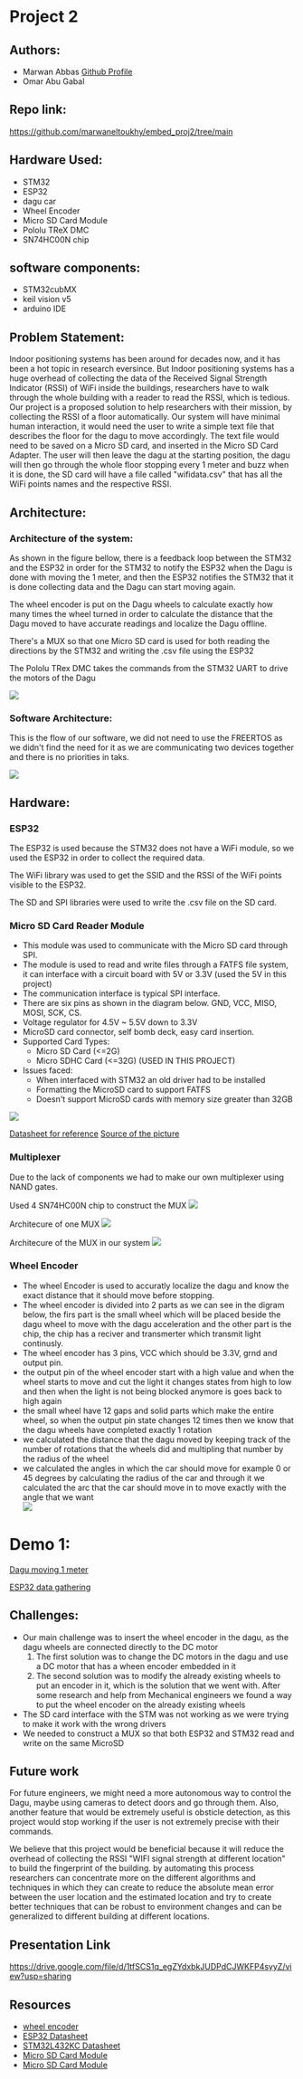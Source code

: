# Project 2

## Authors: 
- Marwan Abbas        [Github Profile](https://github.com/marwaneltoukhy)
- Omar Abu Gabal

## Repo link:
https://github.com/marwaneltoukhy/embed_proj2/tree/main

## Hardware Used:
- STM32
- ESP32
- dagu car
- Wheel Encoder
- Micro SD Card Module
- Pololu TReX DMC
- SN74HC00N chip

## software components:
- STM32cubMX
- keil vision v5
- arduino IDE 

## Problem Statement: 

Indoor positioning systems has been around for decades now, and it has been a hot topic in research eversince. But Indoor positioning systems has a huge overhead of collecting the data of the Received Signal Strength Indicator (RSSI) of WiFi inside the buildings, researchers have to walk through the whole building with a reader to read the RSSI, which is tedious. Our project is a proposed solution to help researchers with their mission, by collecting the RSSI of a floor automatically. Our system will have minimal human interaction, it would need the user to write a simple text file that describes the floor for the dagu to move accordingly. The text file would need to be saved on a Micro SD card, and inserted in the Micro SD Card Adapter. The user will then leave the dagu at the starting position, the dagu will then go through the whole floor stopping every 1 meter and buzz when it is done, the SD card will have a file called "wifidata.csv" that has all the WiFi points names and the respective RSSI.

## Architecture:

### Architecture of the system:

As shown in the figure bellow, there is a feedback loop between the STM32 and the ESP32 in order for the STM32 to notify the ESP32 when the Dagu is done with moving the 1 meter, and then the ESP32 notifies the STM32 that it is done collecting data and the Dagu can start moving again.

The wheel encoder is put on the Dagu wheels to calculate exactly how many times the wheel turned in order to calculate the distance that the Dagu moved to have accurate readings and localize the Dagu offline.

There's a MUX so that one Micro SD card is used for both reading the directions by the STM32 and writing the .csv file using the ESP32

The Pololu TRex DMC takes the commands from the STM32 UART to drive the motors of the Dagu

![](https://github.com/marwaneltoukhy/embed_proj2/blob/main/media/architecture.png)

### Software Architecture:

This is the flow of our software, we did not need to use the FREERTOS as we didn't find the need for it as we are communicating two devices together and there is no priorities in taks.

![](https://github.com/marwaneltoukhy/embed_proj2/blob/main/archi_des.png)

<!-- ### Black box architecture:
![](https://github.com/marwaneltoukhy/embed_proj2/blob/main/black_box.png)

### Architecture of STM32 with dagu:
![](https://github.com/marwaneltoukhy/embed_proj2/blob/main/proto_desing_1.PNG) -->

## Hardware:

### ESP32

The ESP32 is used because the STM32 does not have a WiFi module, so we used the ESP32 in order to collect the required data. 

The WiFi library was used to get the SSID and the RSSI of the WiFi points visible to the ESP32.

The SD and SPI libraries were used to write the .csv file on the SD card.

### Micro SD Card Reader Module

- This module was used to communicate with the Micro SD card through SPI.
- The module is used to read and write files through a FATFS file system, it can interface with a circuit board with 5V or 3.3V (used the 5V in this project)
- The communication interface is typical SPI interface.
- There are six pins as shown in the diagram below. GND, VCC, MISO, MOSI, SCK, CS.
- Voltage regulator for 4.5V ~ 5.5V down to 3.3V
- MicroSD card connector, self bomb deck, easy card insertion.
- Supported Card Types:
  - Micro SD Card (<=2G)
  - Micro SDHC Card (<=32G) (USED IN THIS PROJECT)
- Issues faced:
  - When interfaced with STM32 an old driver had to be installed
  - Formatting the MicroSD card to support FATFS
  - Doesn't support MicroSD cards with memory size greater than 32GB

![](https://github.com/marwaneltoukhy/embed_proj2/blob/main/media/sd.png)

[Datasheet for reference](http://datalogger.pbworks.com/w/file/fetch/89507207/Datalogger%20-%20SD%20Memory%20Reader%20Datasheet.pdf)
[Source of the picture](https://lastminuteengineers.com/arduino-micro-sd-card-module-tutorial/)

### Multiplexer
Due to the lack of components we had to make our own multiplexer using NAND gates.

Used 4 SN74HC00N chip to construct the MUX
![](https://github.com/marwaneltoukhy/embed_proj2/blob/main/media/nand.png)

Architecure of one MUX
![](https://github.com/marwaneltoukhy/embed_proj2/blob/main/media/mux.png)

Architecure of the MUX in our system
![](https://github.com/marwaneltoukhy/embed_proj2/blob/main/media/mux_archi.png)

### Wheel Encoder

- The wheel Encoder is used to accuratly localize the dagu and know the exact distance that it should move before stopping. 
- The wheel encoder is divided into 2 parts as we can see in the digram below, the firs part is the small wheel which will be placed beside the dagu wheel to move with the dagu acceleration and the other part is the chip, the chip has a reciver and transmerter which transmit light continusly.
- The wheel encoder has 3 pins, VCC which should be 3.3V, grnd and output pin.
- the output pin of the wheel encoder start with a high value and when the wheel starts to move and cut the light it changes states from high to low and then when the light is not being blocked anymore is goes back to high again
- the small wheel have 12 gaps and solid parts which make the entire wheel, so when the output pin state changes 12 times then we know that the dagu wheels have completed exactly 1 rotation 
- we calculated the distance that the dagu moved by keeping track of the number of rotations that the wheels did and multipling that number by the radius of the wheel
- we calculated the angles in which the car should move for example 0 or 45 degrees by calculating the radius of the car and through it we calculated the arc that the car should move in to move exactly with the angle that we want  
![](https://github.com/marwaneltoukhy/embed_proj2/blob/main/media/wheel_encoder.jpg)


# Demo 1:

[Dagu moving 1 meter](https://drive.google.com/file/d/1-ZOl79PqEXByu9dAtm5cUPRgDmWicd5Q/view?usp=sharing)

[ESP32 data gathering](https://drive.google.com/file/d/1Y1yaBVXY792gIeG7-uqBGNeryCGUzogs/view?usp=sharing)

## Challenges:

- Our main challenge was to insert the wheel encoder in the dagu, as the dagu wheels are connected directly to the DC motor
  1. The first solution was to change the DC motors in the dagu and use a DC motor that has a wheen encoder embedded in it
  2. The second solution was to modify the already existing wheels to put an encoder in it, which is the solution that we went with. After some research and help from Mechanical engineers we found a way to put the wheel encoder on the already existing wheels
- The SD card interface with the STM was not working as we were trying to make it work with the wrong drivers
- We needed to construct a MUX so that both ESP32 and STM32 read and write on the same MicroSD

## Future work
For future engineers, we might need a more autonomous way to control the Dagu, maybe using cameras to detect doors and go through them. Also, another feature that would be extremely useful is obsticle detection, as this project would stop working if the user is not extremely precise with their commands.

We believe that this project would be beneficial because it will reduce the overhead of collecting the RSSI "WIFI signal strength at different location" to build the fingerprint of the building. by automating this process researchers can concentrate more on the different algorithms and techniques in which they can create to reduce the absolute mean error between the user location and the estimated location and try to create better techniques that can be robust to environment changes and can be generalized to different building at different locations. 


## Presentation Link
https://drive.google.com/file/d/1tfSCS1q_egZYdxbkJUDPdCJWKFP4syyZ/view?usp=sharing

## Resources 

- [wheel encoder](https://www.electroschematics.com/motor-speed-sensor-module-circuit/)
- [ESP32 Datasheet](https://www.espressif.com/sites/default/files/documentation/esp32_datasheet_en.pdf)
- [STM32L432KC Datasheet](https://www.st.com/resource/en/datasheet/stm32l432kc.pdf)
- [Micro SD Card Module](https://5.imimg.com/data5/YP/WB/MY-1833510/micro-sd-card-module-for-arduino.pdf)
- [Micro SD Card Module](http://datalogger.pbworks.com/w/file/fetch/89507207/Datalogger%20-%20SD%20Memory%20Reader%20Datasheet.pdf)
